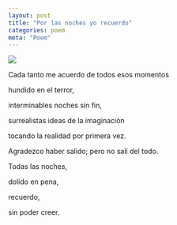 ```yaml
---
layout: post
title: "Por las noches yo recuerdo"
categories: poem
meta: "Poem"
---
```


![](https://pbs.twimg.com/tweet_video_thumb/DqksxPLWsAAQvL2.jpg)

Cada tanto me acuerdo de todos esos momentos

hundido en el terror,

interminables noches sin fin,

surrealistas ideas de la imaginación

tocando la realidad por primera vez.



Agradezco haber salido; pero no salí del todo.

Todas las noches,

dolido en pena,

recuerdo,

sin poder creer.
